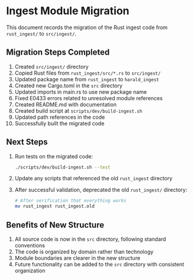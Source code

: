 # Ingest Module Migration

This document records the migration of the Rust ingest code from `rust_ingest/` to
`src/ingest/`.

## Migration Steps Completed

1. Created `src/ingest/` directory
2. Copied Rust files from `rust_ingest/src/*.rs` to `src/ingest/`
3. Updated package name from `rust_ingest` to `harald_ingest`
4. Created new Cargo.toml in the `src` directory
5. Updated imports in main.rs to use new package name
6. Fixed E0433 errors related to unresolved module references
7. Created README.md with documentation
8. Created build script at `scripts/dev/build-ingest.sh`
9. Updated path references in the code
10. Successfully built the migrated code

## Next Steps

1. Run tests on the migrated code:

   ```bash
   ./scripts/dev/build-ingest.sh --test
   ```

2. Update any scripts that referenced the old `rust_ingest` directory

3. After successful validation, deprecated the old `rust_ingest/` directory:

   ```bash
   # After verification that everything works
   mv rust_ingest rust_ingest.old
   ```

## Benefits of New Structure

1. All source code is now in the `src` directory, following standard conventions
2. The code is organized by domain rather than technology
3. Module boundaries are clearer in the new structure
4. Future functionality can be added to the `src` directory with consistent organization
